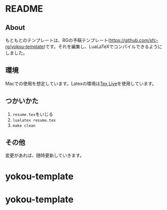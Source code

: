 # README

## About
もともとのテンプレートは、RGの予稿テンプレート(https://github.com/sfc-rg/yokou-template)です。それを編集し、LuaLaTeXでコンパイルできるようにしました。

## 環境
Macでの使用を想定しています。Latexの環境は[Tex Live](https://texwiki.texjp.org/?TeX%20Live)を使用しています。

## つかいかた
1. `resume.tex`をいじる
2. `lualatex resume.tex`
4. `make clean`

## その他
変更があれば、随時更新していきます。
# yokou-template
# yokou-template
